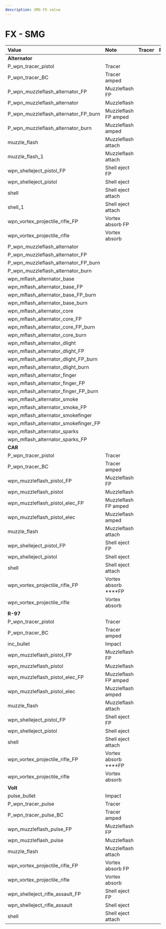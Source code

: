 ```yaml
---
description: SMG FX value
---
```


# FX - SMG

| Value | Note | Tracer | Projectile |
| :--- | :--- | :--- | :--- |
| **Alternator** |  |  |  |
| P\_wpn\_tracer\_pistol | Tracer |  |  |
| P\_wpn\_tracer\_BC | Tracer amped |  |  |
| P\_wpn\_muzzleflash\_alternator\_FP | Muzzleflash FP |  |  |
| P\_wpn\_muzzleflash\_alternator | Muzzleflash |  |  |
| P\_wpn\_muzzleflash\_alternator\_FP\_burn | Muzzleflash FP amped |  |  |
| P\_wpn\_muzzleflash\_alternator\_burn | Muzzleflash amped |  |  |
| muzzle\_flash | Muzzleflash attach |  |  |
| muzzle\_flash\_1 | Muzzleflash attach |  |  |
| wpn\_shelleject\_pistol\_FP | Shell eject FP |  |  |
| wpn\_shelleject\_pistol | Shell eject |  |  |
| shell | Shell eject attach |  |  |
| shell\_1 | Shell eject attach |  |  |
| wpn\_vortex\_projectile\_rifle\_FP | Vortex absorb FP |  |  |
| wpn\_vortex\_projectile\_rifle | Vortex absorb |  |  |
| P\_wpn\_muzzleflash\_alternator |  |  |  |
| P\_wpn\_muzzleflash\_alternator\_FP |  |  |  |
| P\_wpn\_muzzleflash\_alternator\_FP\_burn |  |  |  |
| P\_wpn\_muzzleflash\_alternator\_burn |  |  |  |
| wpn\_mflash\_alternator\_base |  |  |  |
| wpn\_mflash\_alternator\_base\_FP |  |  |  |
| wpn\_mflash\_alternator\_base\_FP\_burn |  |  |  |
| wpn\_mflash\_alternator\_base\_burn |  |  |  |
| wpn\_mflash\_alternator\_core |  |  |  |
| wpn\_mflash\_alternator\_core\_FP |  |  |  |
| wpn\_mflash\_alternator\_core\_FP\_burn |  |  |  |
| wpn\_mflash\_alternator\_core\_burn |  |  |  |
| wpn\_mflash\_alternator\_dlight |  |  |  |
| wpn\_mflash\_alternator\_dlight\_FP |  |  |  |
| wpn\_mflash\_alternator\_dlight\_FP\_burn |  |  |  |
| wpn\_mflash\_alternator\_dlight\_burn |  |  |  |
| wpn\_mflash\_alternator\_finger |  |  |  |
| wpn\_mflash\_alternator\_finger\_FP |  |  |  |
| wpn\_mflash\_alternator\_finger\_FP\_burn |  |  |  |
| wpn\_mflash\_alternator\_smoke |  |  |  |
| wpn\_mflash\_alternator\_smoke\_FP |  |  |  |
| wpn\_mflash\_alternator\_smokefinger |  |  |  |
| wpn\_mflash\_alternator\_smokefinger\_FP |  |  |  |
| wpn\_mflash\_alternator\_sparks |  |  |  |
| wpn\_mflash\_alternator\_sparks\_FP |  |  |  |
| **CAR** |  |  |  |
| P\_wpn\_tracer\_pistol | Tracer |  |  |
| P\_wpn\_tracer\_BC | Tracer amped |  |  |
| wpn\_muzzleflash\_pistol\_FP | Muzzleflash FP |  |  |
| wpn\_muzzleflash\_pistol | Muzzleflash |  |  |
| wpn\_muzzleflash\_pistol\_elec\_FP | Muzzleflash FP amped |  |  |
| wpn\_muzzleflash\_pistol\_elec | Muzzleflash amped |  |  |
| muzzle\_flash | Muzzleflash attach |  |  |
| wpn\_shelleject\_pistol\_FP | Shell eject FP |  |  |
| wpn\_shelleject\_pistol | Shell eject |  |  |
| shell | Shell eject attach |  |  |
| wpn\_vortex\_projectile\_rifle\_FP | Vortex absorb ****FP |  |  |
| wpn\_vortex\_projectile\_rifle | Vortex absorb |  |  |
| **R-97** |  |  |  |
| P\_wpn\_tracer\_pistol | Tracer |  |  |
| P\_wpn\_tracer\_BC | Tracer amped |  |  |
| inc\_bullet | Impact |  |  |
| wpn\_muzzleflash\_pistol\_FP | Muzzleflash FP |  |  |
| wpn\_muzzleflash\_pistol | Muzzleflash |  |  |
| wpn\_muzzleflash\_pistol\_elec\_FP | Muzzleflash FP amped |  |  |
| wpn\_muzzleflash\_pistol\_elec | Muzzleflash amped |  |  |
| muzzle\_flash | Muzzleflash attach |  |  |
| wpn\_shelleject\_pistol\_FP | Shell eject FP |  |  |
| wpn\_shelleject\_pistol | Shell eject |  |  |
| shell | Shell eject attach |  |  |
| wpn\_vortex\_projectile\_rifle\_FP | Vortex absorb ****FP |  |  |
| wpn\_vortex\_projectile\_rifle | Vortex absorb |  |  |
| **Volt** |  |  |  |
| pulse\_bullet | Impact |  |  |
| P\_wpn\_tracer\_pulse | Tracer |  |  |
| P\_wpn\_tracer\_pulse\_BC | Tracer amped |  |  |
| wpn\_muzzleflash\_pulse\_FP | Muzzleflash FP |  |  |
| wpn\_muzzleflash\_pulse | Muzzleflash |  |  |
| muzzle\_flash | Muzzleflash attach |  |  |
| wpn\_vortex\_projectile\_rifle\_FP | Vortex absorb FP |  |  |
| wpn\_vortex\_projectile\_rifle | Vortex absorb |  |  |
| wpn\_shelleject\_rifle\_assault\_FP | Shell eject FP |  |  |
| wpn\_shelleject\_rifle\_assault | Shell eject |  |  |
| shell | Shell eject attach |  |  |

